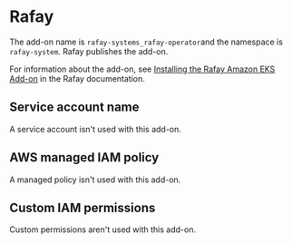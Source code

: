 # Rafay<a name="add-on-rafay"></a>

The add\-on name is `rafay-systems_rafay-operator`and the namespace is `rafay-system`\. Rafay publishes the add\-on\.

For information about the add\-on, see [Installing the Rafay Amazon EKS Add\-on](https://docs.rafay.co/clusters/import/eksaddon/) in the Rafay documentation\.

## Service account name<a name="add-on-rafay-service-account-name"></a>

A service account isn't used with this add\-on\.

## AWS managed IAM policy<a name="add-on-rafay-managed-policy"></a>

A managed policy isn't used with this add\-on\.

## Custom IAM permissions<a name="add-on-rafay-custom-permissions"></a>

Custom permissions aren't used with this add\-on\.